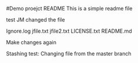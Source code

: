 #Demo proejct README
This is a simple readme file

test
JM changed the file

Ignore.log
jfile.txt
jfile2.txt
LICENSE.txt
README.md


Make changes again

Stashing test: Changing file from the master branch

